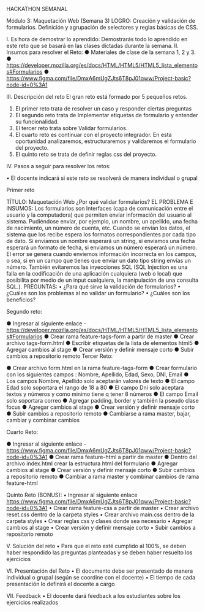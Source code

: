 HACKATHON SEMANAL

Módulo 3: Maquetación Web (Semana 3)
LOGRO: Creación y validación de formularios. Definición y agrupación de selectores y reglas básicas de CSS.

I.	Es hora de demostrar lo aprendido:
Demostrarás todo lo aprendido en este reto que se basará en las clases dictadas durante la semana.
II.	Insumos para resolver el Reto:
●	Materiales de clase de la semana 1, 2 y 3.
●	https://developer.mozilla.org/es/docs/HTML/HTML5/HTML5_lista_elementos#Formularios
●	https://www.figma.com/file/DmxA6mUgZJts6T8pJ01qww/Project-basic?node-id=0%3A1

III.	Descripción del reto
El gran reto está formado por 5 pequeños retos. 
1.	El primer reto trata de resolver un caso y responder ciertas preguntas
2.	El segundo reto trata de Implementar etiquetas de formulario y entender su funcionalidad.
3.	El tercer reto trata sobre Validar formularios.
4.	El cuarto reto es continuar con el proyecto integrador. En esta oportunidad analizaremos, estructuraremos y validaremos el formulario del proyecto.
5.	El quinto reto se trata de definir reglas css del proyecto.

IV.	Pasos a seguir para resolver los retos: 

•	El docente indicará si este reto se resolverá de manera individual o grupal



Primer reto 

TÍTULO: Maquetación Web
¿Por qué validar formularios? 
EL PROBLEMA E INSUMOS: 
Los formularios son Interfaces (capa de comunicación entre el usuario y la computadora) que permiten enviar información del usuario al sistema. Pudiéndose enviar, por ejemplo, un nombre, un apellido, una fecha de nacimiento, un número de cuenta, etc.
Cuando se envían los datos, el sistema que los recibe espera los formatos correspondientes por cada tipo de dato. Si enviamos un nombre esperará un string, si enviamos una fecha esperará un formato de fecha, si enviamos un número esperará un número. El error se genera cuando enviemos información incorrecta en los campos, o sea, si en un campo que tienes que enviar un dato tipo string envías un número. También evitaremos las inyecciones SQL (SQL Injection es una falla en la codificación de una aplicación cualquiera (web o local) que posibilita por medio de un input cualquiera, la manipulación de una consulta SQL.).
PREGUNTAS:
•	¿Para qué sirve la validación de formularios?
•	¿Cuáles son los problemas al no validar un formulario?
•	¿Cuáles son los beneficios?


Segundo reto: 

●	Ingresar al siguiente enlace - https://developer.mozilla.org/es/docs/HTML/HTML5/HTML5_lista_elementos#Formularios
●	Crear rama feature-tags-form a partir de master
●	Crear archivo tags-form.html
●	Escribir etiquetas de la lista de elementos html5 
●	Agregar cambios al stage
●	Crear versión y definir mensaje corto
●	Subir cambios a repositorio remoto
Tercer Reto:

●	Crear archivo form.html en la rama feature-tags-form
●	Crear formulario con los siguientes campos : Nombre, Apellido, Edad, Sexo, DNI, Email
●	Los campos Nombre, Apellido solo aceptarán valores de texto
●	El campo Edad solo soportara el rango de 18 a 80
●	El campo Dni solo aceptara textos y números y como minimo tiene q tener 8 números
●	El campo Email solo soportara correo
●	Agregar padding, border y también la pseudo clase focus
●	Agregar cambios al stage
●	Crear versión y definir mensaje corto
●	Subir cambios a repositorio remoto
●	Cambiarse a rama master, bajar, cambiar y combinar cambios


Cuarto Reto:

●	Ingresar al siguiente enlace - https://www.figma.com/file/DmxA6mUgZJts6T8pJ01qww/Project-basic?node-id=0%3A1
●	Crear rama feature-html a partir de master
●	Dentro del archivo index.html crear la estructura html del formulario
●	Agregar cambios al stage
●	Crear versión y definir mensaje corto
●	Subir cambios a repositorio remoto
●	Cambiar a rama master y combinar cambios de rama feature-html

Quinto Reto (BONUS):
•	Ingresar al siguiente enlace 
https://www.figma.com/file/DmxA6mUgZJts6T8pJ01qww/Project-basic?node-id=0%3A1
•	Crear rama feature-css a partir de master
•	Crear archivo reset.css dentro de la carpeta styles
•	Crear archivo main.css dentro de la carpeta styles
•	Crear reglas css y clases donde sea necesario
•	Agregar cambios al stage
•	Crear versión y definir mensaje corto
•	Subir cambios a repositorio remoto

V.	Solución del reto
•	Para que el reto esté cumplido al 100%, se deben haber respondido las preguntas planteadas y se deben haber resuelto los ejercicios

VI.	Presentación del Reto
•	El documento debe ser presentado de manera individual o grupal (según se coordine con el docente)
•	El tiempo de cada presentación lo definirá el docente a cargo

VII.	Feedback
•	El docente dará feedback a los estudiantes sobre los ejercicios realizados
